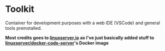 # Toolkit
Container for development purposes with a web IDE (VSCode) and general tools preinstalled.

**Most credits goes to [linuxserver.io](https://www.linuxserver.io/) as I've just basically added stuff to [linuxserver/docker-code-server](https://github.com/linuxserver/docker-code-server)'s Docker image**